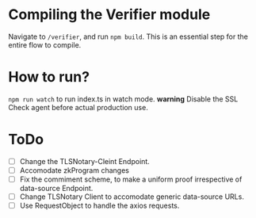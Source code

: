 # Compiling the Verifier module

Navigate to `/verifier`, and run `npm build`. This is an essential step for the entire flow to compile. 

# How to run?

`npm run watch` to run index.ts in watch mode. 
**warning** 
Disable the SSL Check agent before actual production use.

# ToDo

- [ ] Change the TLSNotary-Cleint Endpoint.
- [ ] Accomodate zkProgram changes
- [ ] Fix the commiment scheme, to make a uniform proof irrespective of data-source Endpoint.
- [ ] Change TLSNotary Client to accomodate generic data-source URLs. 
- [ ] Use RequestObject to handle the axios requests.
